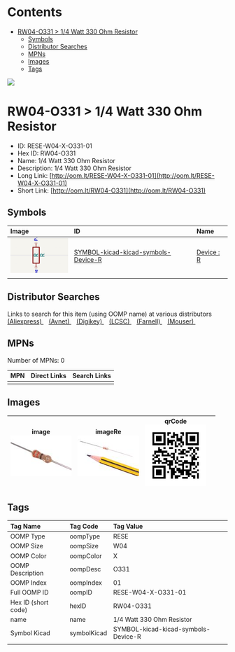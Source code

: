 



Contents
========

* [RW04-O331 > 1/4 Watt 330 Ohm Resistor](#rw04-o331--14-watt-330-ohm-resistor)
	* [Symbols](#symbols)
	* [Distributor Searches](#distributor-searches)
	* [MPNs](#mpns)
	* [Images](#images)
	* [Tags](#tags)
  
![][im]
# RW04-O331 > 1/4 Watt 330 Ohm Resistor

- ID: RESE-W04-X-O331-01
- Hex ID: RW04-O331
- Name: 1/4 Watt 330 Ohm Resistor
- Description: 1/4 Watt 330 Ohm Resistor
- Long Link: [http://oom.lt/RESE-W04-X-O331-01](http://oom.lt/RESE-W04-X-O331-01)
- Short Link: [http://oom.lt/RW04-O331](http://oom.lt/RW04-O331)

## Symbols
  

|Image|ID|Name|
| :--- | :--- | :--- |
|[![](https://raw.githubusercontent.com/oomlout/oomlout_OOMP_eda_V2/main/SYMBOL/kicad/kicad-symbols/Device/R/image_140.png)](https://github.com/oomlout/oomlout_OOMP_eda_V2/tree/main/SYMBOL/kicad/kicad-symbols/Device/R/)|[SYMBOL-kicad-kicad-symbols-Device-R](https://github.com/oomlout/oomlout_OOMP_eda_V2/tree/main/SYMBOL/kicad/kicad-symbols/Device/R/)|[Device : R](https://github.com/oomlout/oomlout_OOMP_eda_V2/tree/main/SYMBOL/kicad/kicad-symbols/Device/R/)|
||||

## Distributor Searches
  
Links to search for this item (using OOMP name) at various distributors  
[(Aliexpress) ](https://www.aliexpress.com/wholesale?SearchText=11171/4+Watt+330+Ohm+Resistor)&nbsp;&nbsp;&nbsp;[(Avnet) ](https://www.avnet.com/shop/us/search/1/4+Watt+330+Ohm+Resistor)&nbsp;&nbsp;&nbsp;[(Digikey) ](https://www.digikey.co.uk/en/products/result?s=1/4+Watt+330+Ohm+Resistor)&nbsp;&nbsp;&nbsp;[(LCSC) ](https://www.lcsc.com/search?q=1/4+Watt+330+Ohm+Resistor)&nbsp;&nbsp;&nbsp;[(Farnell) ](https://uk.farnell.com/search?st=1/4+Watt+330+Ohm+Resistor)&nbsp;&nbsp;&nbsp;[(Mouser) ](https://www.mouser.com/c/?q=1/4+Watt+330+Ohm+Resistor)&nbsp;&nbsp;&nbsp;
## MPNs
  
Number of MPNs: 0  

|MPN|Direct Links|Search Links|
| :--- | :--- | :--- |
||||

## Images
  

|image<br>[![](https://raw.githubusercontent.com/oomlout/oomlout_OOMP_parts_V2/main/RESE/W04/X/O331/01/image_140.jpg)](https://github.com/oomlout/oomlout_OOMP_parts_V2/tree/main/RESE/W04/X/O331/01/image.jpg)|imageRe<br>[![](https://raw.githubusercontent.com/oomlout/oomlout_OOMP_parts_V2/main/RESE/W04/X/O331/01/image_RE_140.jpg)](https://github.com/oomlout/oomlout_OOMP_parts_V2/tree/main/RESE/W04/X/O331/01/image_RE.jpg)|qrCode<br>[![](https://raw.githubusercontent.com/oomlout/oomlout_OOMP_parts_V2/main/RESE/W04/X/O331/01/qrCode_140.png)](https://github.com/oomlout/oomlout_OOMP_parts_V2/tree/main/RESE/W04/X/O331/01/qrCode.png)||
| :---: | :---: | :---: | :---: |

## Tags
  

|Tag Name|Tag Code|Tag Value|
| :--- | :--- | :--- |
|OOMP Type|oompType|RESE|
|OOMP Size|oompSize|W04|
|OOMP Color|oompColor|X|
|OOMP Description|oompDesc|O331|
|OOMP Index|oompIndex|01|
|Full OOMP ID|oompID|RESE-W04-X-O331-01|
|Hex ID (short code)|hexID|RW04-O331|
|name|name|1/4 Watt 330 Ohm Resistor|
|Symbol Kicad|symbolKicad|SYMBOL-kicad-kicad-symbols-Device-R|
||||



[im]: image_450.jpg
